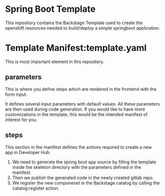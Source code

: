 # Spring Boot Template
This repository contains the Backstage Template used to create the openshift resources needed to build/deploy a simple springboot application.

# Template Manifest:template.yaml

This is most important element in this repository. 

## parameters

This is where you define steps which are rendered in the frontend with the form input.

It defines several input parameters with default values.
All these parameters are then used during code generation. If you would like to have more customizations in the template, this would be the intended manifest of interest for you.


## steps
This section in the manifest defines the actions required to create a new app in Developer Hub.
1. We need to generate the spring boot app source by filling the template inside the skeleton directory with the parameters defined in the manifest.
2. Then we publish the generated code in the newly created gitlab repo. 
3. We register the new componenet in the Backstage catalog by calling the catalog:register action.
